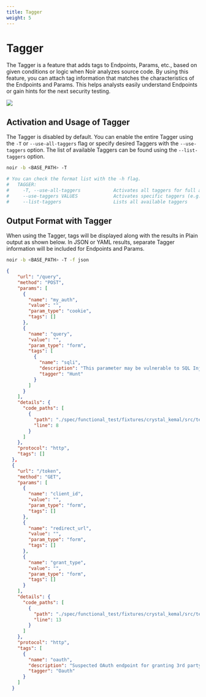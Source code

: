 ```yaml
---
title: Tagger
weight: 5
---
```


# Tagger

The Tagger is a feature that adds tags to Endpoints, Params, etc., based on given conditions or logic when Noir analyzes source code. By using this feature, you can attach tag information that matches the characteristics of the Endpoints and Params. This helps analysts easily understand Endpoints or gain hints for the next security testing.

![](/images/advanced/tagger.png)

## Activation and Usage of Tagger
The Tagger is disabled by default. You can enable the entire Tagger using the `-T` or `--use-all-taggers` flag or specify desired Taggers with the `--use-taggers` option. The list of available Taggers can be found using the `--list-taggers` option.

```bash
noir -b <BASE_PATH> -T

# You can check the format list with the -h flag.
#   TAGGER:
#     -T, --use-all-taggers            Activates all taggers for full analysis coverage
#     --use-taggers VALUES             Activates specific taggers (e.g., --use-taggers hunt,oauth)
#     --list-taggers                   Lists all available taggers
```

## Output Format with Tagger
When using the Tagger, tags will be displayed along with the results in Plain output as shown below. In JSON or YAML results, separate Tagger information will be included for Endpoints and Params.

```bash
noir -b <BASE_PATH> -T -f json
```

```json
{
    "url": "/query",
    "method": "POST",
    "params": [
      {
        "name": "my_auth",
        "value": "",
        "param_type": "cookie",
        "tags": []
      },
      {
        "name": "query",
        "value": "",
        "param_type": "form",
        "tags": [
          {
            "name": "sqli",
            "description": "This parameter may be vulnerable to SQL Injection attacks.",
            "tagger": "Hunt"
          }
        ]
      }
    ],
    "details": {
      "code_paths": [
        {
          "path": "./spec/functional_test/fixtures/crystal_kemal/src/testapp.cr",
          "line": 8
        }
      ]
    },
    "protocol": "http",
    "tags": []
  },
  {
    "url": "/token",
    "method": "GET",
    "params": [
      {
        "name": "client_id",
        "value": "",
        "param_type": "form",
        "tags": []
      },
      {
        "name": "redirect_url",
        "value": "",
        "param_type": "form",
        "tags": []
      },
      {
        "name": "grant_type",
        "value": "",
        "param_type": "form",
        "tags": []
      }
    ],
    "details": {
      "code_paths": [
        {
          "path": "./spec/functional_test/fixtures/crystal_kemal/src/testapp.cr",
          "line": 13
        }
      ]
    },
    "protocol": "http",
    "tags": [
      {
        "name": "oauth",
        "description": "Suspected OAuth endpoint for granting 3rd party access.",
        "tagger": "Oauth"
      }
    ]
  }
```